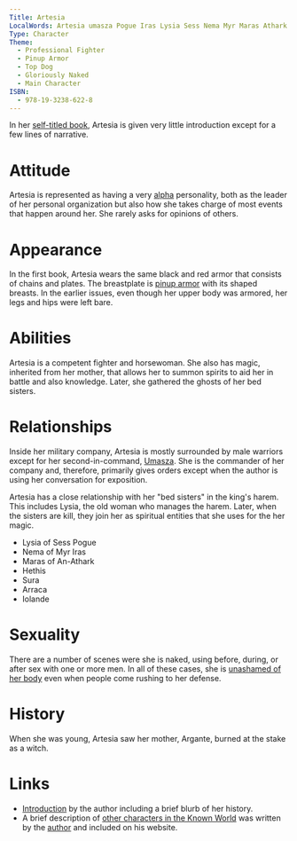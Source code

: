 ```yaml
---
Title: Artesia
LocalWords: Artesia umasza Pogue Iras Lysia Sess Nema Myr Maras Athark Hethis Sura Arraca Iolande Argante
Type: Character
Theme:
  - Professional Fighter
  - Pinup Armor
  - Top Dog
  - Gloriously Naked
  - Main Character
ISBN:
  - 978-19-3238-622-8
---
```


In her [self-titled book](/s/isbn/978-19-3238-622-8/), Artesia is given very little introduction except for a few lines of narrative.

# Attitude

Artesia is represented as having a very [alpha](/t/top-dog/) personality, both as the leader of her personal organization but also how she takes charge of most events that happen around her. She rarely asks for opinions of others.

# Appearance

In the first book, Artesia wears the same black and red armor that consists of chains and plates. The breastplate is [pinup armor](/t/pinup-armor/) with its shaped breasts. In the earlier issues, even though her upper body was armored, her legs and hips were left bare.

# Abilities

Artesia is a competent fighter and horsewoman. She also has magic, inherited from her mother, that allows her to summon spirits to aid her in battle and also knowledge. Later, she gathered the ghosts of her bed sisters.

# Relationships

Inside her military company, Artesia is mostly surrounded by male warriors except for her second-in-command, [Umasza](/c/umasza-of-the-ban-bres/). She is the commander of her company and, therefore, primarily gives orders except when the author is using her conversation for exposition.

Artesia has a close relationship with her "bed sisters" in the king's harem. This includes Lysia, the old woman who manages the harem. Later, when the sisters are kill, they join her as spiritual entities that she uses for the her magic.

* Lysia of Sess Pogue
* Nema of Myr Iras
* Maras of An-Athark
* Hethis
* Sura
* Arraca
* Iolande

# Sexuality

There are a number of scenes were she is naked, using before, during, or after sex with one or more men. In all of these cases, she is [unashamed of her body](/t/gloriously-naked/) even when people come rushing to her defense.

# History

When she was young, Artesia saw her mother, Argante, burned at the stake as a witch.

# Links

* [Introduction](http://artesiaonline.com/blog/?page_id=239) by the author including a brief blurb of her history.
* A brief description of [other characters in the Known World](http://artesiaonline.com/blog/?page_id=253) was written by the [author](/a/smylie-mark-s/) and included on his website.
